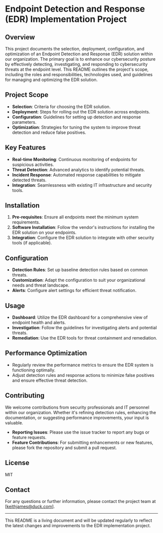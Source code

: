# Endpoint Detection and Response (EDR) Implementation Project

## Overview

This project documents the selection, deployment, configuration, and optimization of an Endpoint Detection and Response (EDR) solution within our organization. The primary goal is to enhance our cybersecurity posture by effectively detecting, investigating, and responding to cybersecurity threats at the endpoint level. This README outlines the project's scope, including the roles and responsibilities, technologies used, and guidelines for managing and optimizing the EDR solution.

## Project Scope

- **Selection**: Criteria for choosing the EDR solution.
- **Deployment**: Steps for rolling out the EDR solution across endpoints.
- **Configuration**: Guidelines for setting up detection and response parameters.
- **Optimization**: Strategies for tuning the system to improve threat detection and reduce false positives.

## Key Features

- **Real-time Monitoring**: Continuous monitoring of endpoints for suspicious activities.
- **Threat Detection**: Advanced analytics to identify potential threats.
- **Incident Response**: Automated response capabilities to mitigate detected threats.
- **Integration**: Seamlessness with existing IT infrastructure and security tools.

## Installation

1. **Pre-requisites**: Ensure all endpoints meet the minimum system requirements.
2. **Software Installation**: Follow the vendor's instructions for installing the EDR solution on your endpoints.
3. **Integration**: Configure the EDR solution to integrate with other security tools (if applicable).

## Configuration

- **Detection Rules**: Set up baseline detection rules based on common threats.
- **Customization**: Adapt the configuration to suit your organizational needs and threat landscape.
- **Alerts**: Configure alert settings for efficient threat notification.

## Usage

- **Dashboard**: Utilize the EDR dashboard for a comprehensive view of endpoint health and alerts.
- **Investigation**: Follow the guidelines for investigating alerts and potential threats.
- **Remediation**: Use the EDR tools for threat containment and remediation.

## Performance Optimization

- Regularly review the performance metrics to ensure the EDR system is functioning optimally.
- Adjust detection rules and response actions to minimize false positives and ensure effective threat detection.

## Contributing

We welcome contributions from security professionals and IT personnel within our organization. Whether it's refining detection rules, enhancing the documentation, or suggesting performance improvements, your input is valuable.

- **Reporting Issues**: Please use the issue tracker to report any bugs or feature requests.
- **Feature Contributions**: For submitting enhancements or new features, please fork the repository and submit a pull request.

## License

MIT

## Contact

For any questions or further information, please contact the project team at [keithjames@duck.com].

---

This README is a living document and will be updated regularly to reflect the latest changes and improvements to the EDR implementation project.

